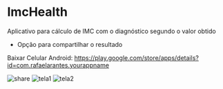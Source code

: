 # ImcHealth

Aplicativo para cálculo de IMC com o diagnóstico segundo o valor obtido
- Opção para compartilhar o resultado

Baixar Celular Android: https://play.google.com/store/apps/details?id=com.rafaelarantes.yourappname

![share](https://user-images.githubusercontent.com/97065934/185504557-3e7c9e51-840e-45d4-8021-f5af0dbfc80a.jpeg)
![tela1](https://user-images.githubusercontent.com/97065934/185504561-0547a636-786a-4c45-a785-ccad8474058c.jpeg)
![tela2](https://user-images.githubusercontent.com/97065934/185504562-84fd7c5b-ed14-4c48-aa15-c735fec89f1c.jpeg)
